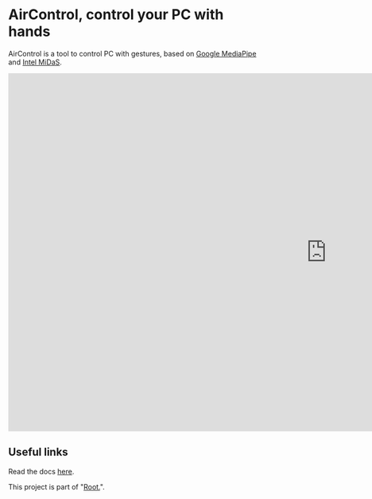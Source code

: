 # AirControl, control your PC with hands

AirControl is a tool to control PC with gestures, based on <a href="https://ai.google.dev/edge/mediapipe/solutions/guide" target="_blank">Google MediaPipe</a> and <a href="https://github.com/isl-org/MiDaS" target="_blank">Intel MiDaS</a>.

<iframe width="1280" height="720" src="https://www.youtube.com/embed/Cifi5REe2wY" title="AirControl demo" frameborder="0" allow="accelerometer; autoplay; clipboard-write; encrypted-media; gyroscope; picture-in-picture; web-share" referrerpolicy="strict-origin-when-cross-origin" allowfullscreen></iframe>

## Useful links
Read the docs [here](https://aircontrol.readthedocs.io/en/latest/index.html).

This project is part of "[Root.](https://andrea-zoccatelli.gitbook.io/me/v/root.)".